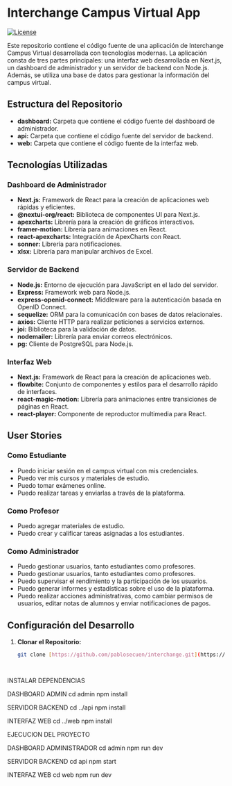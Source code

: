 # Interchange Campus Virtual App

[![License](https://img.shields.io/badge/license-MIT-blue.svg)](LICENSE)

Este repositorio contiene el código fuente de una aplicación de Interchange Campus Virtual desarrollada con tecnologías modernas. La aplicación consta de tres partes principales: una interfaz web desarrollada en Next.js, un dashboard de administrador y un servidor de backend con Node.js. Además, se utiliza una base de datos para gestionar la información del campus virtual.

## Estructura del Repositorio

- **dashboard:** Carpeta que contiene el código fuente del dashboard de administrador.
- **api:** Carpeta que contiene el código fuente del servidor de backend.
- **web:** Carpeta que contiene el código fuente de la interfaz web.

## Tecnologías Utilizadas

### Dashboard de Administrador
- **Next.js:** Framework de React para la creación de aplicaciones web rápidas y eficientes.
- **@nextui-org/react:** Biblioteca de componentes UI para Next.js.
- **apexcharts:** Librería para la creación de gráficos interactivos.
- **framer-motion:** Librería para animaciones en React.
- **react-apexcharts:** Integración de ApexCharts con React.
- **sonner:** Librería para notificaciones.
- **xlsx:** Librería para manipular archivos de Excel.

### Servidor de Backend
- **Node.js:** Entorno de ejecución para JavaScript en el lado del servidor.
- **Express:** Framework web para Node.js.
- **express-openid-connect:** Middleware para la autenticación basada en OpenID Connect.
- **sequelize:** ORM para la comunicación con bases de datos relacionales.
- **axios:** Cliente HTTP para realizar peticiones a servicios externos.
- **joi:** Biblioteca para la validación de datos.
- **nodemailer:** Librería para enviar correos electrónicos.
- **pg:** Cliente de PostgreSQL para Node.js.

### Interfaz Web
- **Next.js:** Framework de React para la creación de aplicaciones web.
- **flowbite:** Conjunto de componentes y estilos para el desarrollo rápido de interfaces.
- **react-magic-motion:** Librería para animaciones entre transiciones de páginas en React.
- **react-player:** Componente de reproductor multimedia para React.

## User Stories

### Como Estudiante
- Puedo iniciar sesión en el campus virtual con mis credenciales.
- Puedo ver mis cursos y materiales de estudio.
- Puedo tomar exámenes online.
- Puedo realizar tareas y enviarlas a través de la plataforma.


### Como Profesor
- Puedo agregar materiales de estudio.
- Puedo crear y calificar tareas asignadas a los estudiantes.

### Como Administrador
- Puedo gestionar usuarios, tanto estudiantes como profesores.
- Puedo gestionar usuarios, tanto estudiantes como profesores.
- Puedo supervisar el rendimiento y la participación de los usuarios.
- Puedo generar informes y estadísticas sobre el uso de la plataforma.
- Puedo realizar acciones administrativas, como cambiar permisos de usuarios, editar notas de alumnos y enviar notificaciones de pagos.

## Configuración del Desarrollo

1. **Clonar el Repositorio:**
   ```bash
   git clone [https://github.com/pablosecuen/interchange.git](https://github.com/pablosecuen/interchange.git)
  



INSTALAR DEPENDENCIAS

DASHBOARD ADMIN
cd admin
npm install

SERVIDOR BACKEND
cd ../api
npm install

INTERFAZ WEB
cd ../web
npm install




EJECUCION DEL PROYECTO

DASHBOARD ADMINISTRADOR
cd admin
npm run dev

SERVIDOR BACKEND
cd api
npm start


INTERFAZ WEB
cd web
npm run dev

